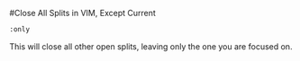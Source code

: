 #Close All Splits in VIM, Except Current

```bash
:only
```

This will close all other open splits, leaving only the one you are focused on.
